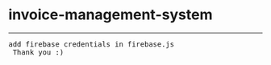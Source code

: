 # invoice-management-system
-------------------------------------------------
<pre>
add firebase credentials in firebase.js
 Thank you :)
</pre>
